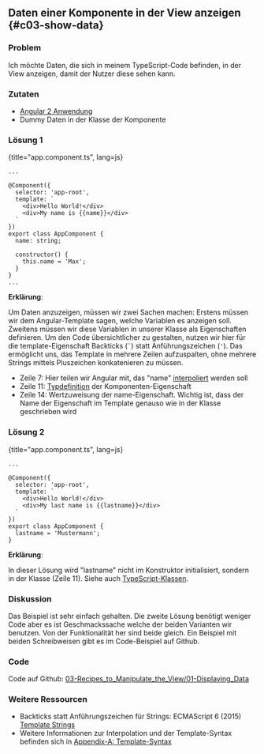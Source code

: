 ## Daten einer Komponente in der View anzeigen {#c03-show-data}

### Problem

Ich möchte Daten, die sich in meinem TypeScript-Code befinden, in der View anzeigen, damit der Nutzer diese sehen kann.

### Zutaten
* [Angular 2 Anwendung](#c02-angular-app)
* Dummy Daten in der Klasse der Komponente

### Lösung 1

{title="app.component.ts", lang=js}
```
...

@Component({
  selector: 'app-root',
  template: `
    <div>Hello World!</div>
    <div>My name is {{name}}</div>
  `
})
export class AppComponent {
  name: string;

  constructor() {
    this.name = 'Max';
  }
}
...
```

__Erklärung__:

Um Daten anzuzeigen, müssen wir zwei Sachen machen:
Erstens müssen wir dem Angular-Template sagen, welche Variablen es anzeigen soll. Zweitens müssen wir diese Variablen in unserer Klasse als Eigenschaften definieren.
Um den Code übersichtlicher zu gestalten, nutzen wir hier für die template-Eigenschaft Backticks (`` ` ``) statt Anführungszeichen (`'`).
Das ermöglicht uns, das Template in mehrere Zeilen aufzuspalten, ohne mehrere Strings mittels Pluszeichen konkatenieren zu müssen.

* Zeile 7: Hier teilen wir Angular mit, das "name" [interpoliert](#gl-interpolation) werden soll
* Zeile 11: [Typdefinition](#c01-basic-types) der Komponenten-Eigenschaft
* Zeile 14: Wertzuweisung der name-Eigenschaft. Wichtig ist, dass der Name der Eigenschaft im Template genauso wie in der Klasse geschrieben wird

### Lösung 2

{title="app.component.ts", lang=js}
```
...

@Component({
  selector: 'app-root',
  template: `
    <div>Hello World!</div>
    <div>My last name is {{lastname}}</div>
  `
})
export class AppComponent {
  lastname = 'Mustermann';
}
```

__Erklärung__:

In dieser Lösung wird "lastname" nicht im Konstruktor initialisiert, sondern in der Klasse (Zeile 11).
Siehe auch [TypeScript-Klassen](#c01-classes).

### Diskussion

Das Beispiel ist sehr einfach gehalten.
Die zweite Lösung benötigt weniger Code aber es ist Geschmackssache welche der beiden Varianten wir benutzen.
Von der Funktionalität her sind beide gleich.
Ein Beispiel mit beiden Schreibweisen gibt es im Code-Beispiel auf Github.

### Code

Code auf Github: [03-Recipes\_to\_Manipulate\_the\_View/01-Displaying\_Data](https://github.com/jsperts/angular2_kochbuch_code/tree/master/03-Recipes_to_Manipulate_the_View/01-Displaying_Data)

### Weitere Ressourcen

* Backticks statt Anführungszeichen für Strings: ECMAScript 6 (2015) [Template Strings](https://developer.mozilla.org/en/docs/Web/JavaScript/Reference/template_strings)
* Weitere Informationen zur Interpolation und der Template-Syntax befinden sich in [Appendix-A: Template-Syntax](#appendix-a)

